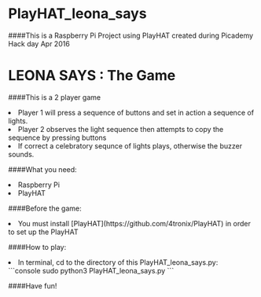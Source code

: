 # PlayHAT_leona_says
####This is a Raspberry Pi Project using PlayHAT created during Picademy Hack day Apr 2016

# LEONA SAYS : The Game

####This is a 2 player game
<li>Player 1 will press a sequence of buttons and set in action a sequence of lights.</li>
<li>Player 2 observes the light sequence then attempts to copy the sequence by pressing buttons</li>
<li>If correct a celebratory sequnce of lights plays, otherwise the buzzer sounds.</li>

####What you need:
<li>Raspberry Pi</li>
<li>PlayHAT</li>

####Before the game:
<li>You must install [PlayHAT](https://github.com/4tronix/PlayHAT) in order to set up the PlayHAT</li>

####How to play:
<li>In terminal, cd to the directory of this PlayHAT_leona_says.py:</li>
```console
sudo python3 PlayHAT_leona_says.py
```

####Have fun!

